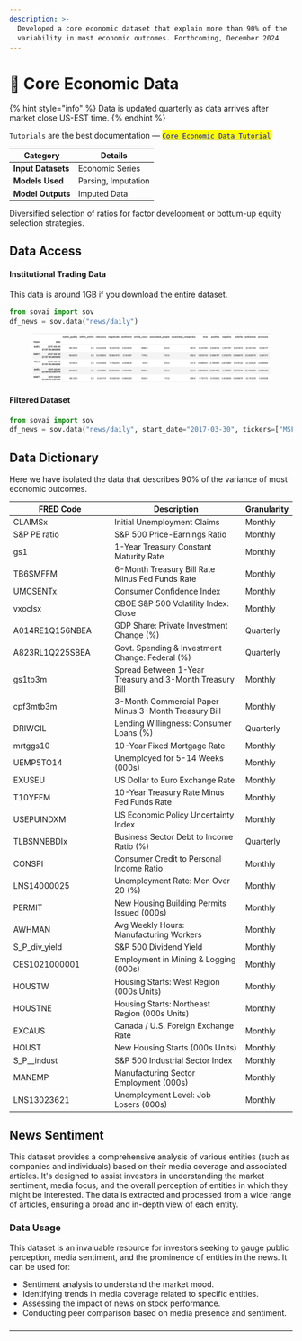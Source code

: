 ```yaml
---
description: >-
  Developed a core economic dataset that explain more than 90% of the
  variability in most economic outcomes. Forthcoming, December 2024
---
```


# 📰 Core Economic Data

{% hint style="info" %}
Data is updated quarterly as data arrives after market close US-EST time.
{% endhint %}

`Tutorials` are the best documentation — [<mark style="color:blue;">`Core Economic Data Tutorial`</mark>](https://colab.research.google.com/github/sovai-research/sovai-public/blob/main/notebooks/datasets/Core%20Economic%20Data.ipynb)

<table data-column-title-hidden data-view="cards"><thead><tr><th>Category</th><th>Details</th></tr></thead><tbody><tr><td><strong>Input Datasets</strong></td><td>Economic Series</td></tr><tr><td><strong>Models Used</strong></td><td>Parsing, Imputation</td></tr><tr><td><strong>Model Outputs</strong></td><td>Imputed Data</td></tr></tbody></table>

Diversified selection of ratios for factor development or bottum-up equity selection strategies.

## Data Access

#### Institutional Trading Data

This data is around 1GB if you download the entire dataset.

```python
from sovai import sov
df_news = sov.data("news/daily")
```

<figure><img src="../../.gitbook/assets/image (24) (1).png" alt=""><figcaption></figcaption></figure>

#### Filtered Dataset

```python
from sovai import sov
df_news = sov.data("news/daily", start_date="2017-03-30", tickers=["MSFT","TSLA"])
```

## Data Dictionary

Here we have isolated the data that describes 90% of the variance of most economic outcomes.

<table><thead><tr><th width="212">FRED Code</th><th width="422">Description</th><th>Granularity</th></tr></thead><tbody><tr><td>CLAIMSx</td><td>Initial Unemployment Claims</td><td>Monthly</td></tr><tr><td>S&#x26;P PE ratio</td><td>S&#x26;P 500 Price-Earnings Ratio</td><td>Monthly</td></tr><tr><td>gs1</td><td>1-Year Treasury Constant Maturity Rate</td><td>Monthly</td></tr><tr><td>TB6SMFFM</td><td>6-Month Treasury Bill Rate Minus Fed Funds Rate</td><td>Monthly</td></tr><tr><td>UMCSENTx</td><td>Consumer Confidence Index</td><td>Monthly</td></tr><tr><td>vxoclsx</td><td>CBOE S&#x26;P 500 Volatility Index: Close</td><td>Monthly</td></tr><tr><td>A014RE1Q156NBEA</td><td>GDP Share: Private Investment Change (%)</td><td>Quarterly</td></tr><tr><td>A823RL1Q225SBEA</td><td>Govt. Spending &#x26; Investment Change: Federal (%)</td><td>Quarterly</td></tr><tr><td>gs1tb3m</td><td>Spread Between 1-Year Treasury and 3-Month Treasury Bill</td><td>Monthly</td></tr><tr><td>cpf3mtb3m</td><td>3-Month Commercial Paper Minus 3-Month Treasury Bill</td><td>Monthly</td></tr><tr><td>DRIWCIL</td><td>Lending Willingness: Consumer Loans (%)</td><td>Quarterly</td></tr><tr><td>mrtggs10</td><td>10-Year Fixed Mortgage Rate</td><td>Monthly</td></tr><tr><td>UEMP5TO14</td><td>Unemployed for 5-14 Weeks (000s)</td><td>Monthly</td></tr><tr><td>EXUSEU</td><td>US Dollar to Euro Exchange Rate</td><td>Monthly</td></tr><tr><td>T10YFFM</td><td>10-Year Treasury Rate Minus Fed Funds Rate</td><td>Monthly</td></tr><tr><td>USEPUINDXM</td><td>US Economic Policy Uncertainty Index</td><td>Monthly</td></tr><tr><td>TLBSNNBBDIx</td><td>Business Sector Debt to Income Ratio (%)</td><td>Quarterly</td></tr><tr><td>CONSPI</td><td>Consumer Credit to Personal Income Ratio</td><td>Monthly</td></tr><tr><td>LNS14000025</td><td>Unemployment Rate: Men Over 20 (%)</td><td>Monthly</td></tr><tr><td>PERMIT</td><td>New Housing Building Permits Issued (000s)</td><td>Monthly</td></tr><tr><td>AWHMAN</td><td>Avg Weekly Hours: Manufacturing Workers</td><td>Monthly</td></tr><tr><td>S_P_div_yield</td><td>S&#x26;P 500 Dividend Yield</td><td>Monthly</td></tr><tr><td>CES1021000001</td><td>Employment in Mining &#x26; Logging (000s)</td><td>Monthly</td></tr><tr><td>HOUSTW</td><td>Housing Starts: West Region (000s Units)</td><td>Monthly</td></tr><tr><td>HOUSTNE</td><td>Housing Starts: Northeast Region (000s Units)</td><td>Monthly</td></tr><tr><td>EXCAUS</td><td>Canada / U.S. Foreign Exchange Rate</td><td>Monthly</td></tr><tr><td>HOUST</td><td>New Housing Starts (000s Units)</td><td>Monthly</td></tr><tr><td>S_P__indust</td><td>S&#x26;P 500 Industrial Sector Index</td><td>Monthly</td></tr><tr><td>MANEMP</td><td>Manufacturing Sector Employment (000s)</td><td>Monthly</td></tr><tr><td>LNS13023621</td><td>Unemployment Level: Job Losers (000s)</td><td>Monthly</td></tr></tbody></table>

## News Sentiment

This dataset provides a comprehensive analysis of various entities (such as companies and individuals) based on their media coverage and associated articles. It's designed to assist investors in understanding the market sentiment, media focus, and the overall perception of entities in which they might be interested. The data is extracted and processed from a wide range of articles, ensuring a broad and in-depth view of each entity.

### Data Usage

This dataset is an invaluable resource for investors seeking to gauge public perception, media sentiment, and the prominence of entities in the news. It can be used for:

* Sentiment analysis to understand the market mood.
* Identifying trends in media coverage related to specific entities.
* Assessing the impact of news on stock performance.
* Conducting peer comparison based on media presence and sentiment.

###

***
